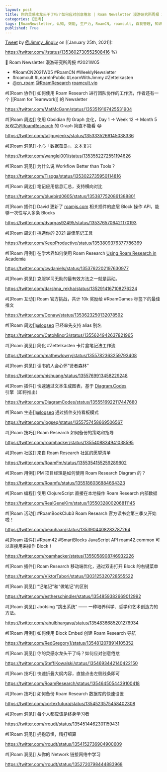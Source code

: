```yaml
---
layout: post
title: 你的灵感水龙头干了吗？如何应对创意倦怠 | Roam Newsletter 漫游研究所周报 2021W05
categories: [思考]
tags: [RoamNewsletter, 认知, 效能, 生产力, RoamCN, roamcult, 自我管理, 知识创造, RoamResearch]
published: True
---
```


[Tweet](https://twitter.com/i/status/1353602730552508416) by [@Jimmy_JingLv](https://twitter.com/Jimmy_JingLv) on [[January 25th, 2021]]:

https://twitter.com/i/status/1353602730552508416 %}

📮 Roam Newsletter 漫游研究所周报 #2021W05

- #RoamCN2021W05 #RoamCN #WeeklyNewsletter
- #roamcult #LearnInPublic #LearnWithJimmy #Zettelkasten
- [@cn_roam](https://twitter.com/cn_roam) [@RoamResearch](https://twitter.com/RoamResearch) [roamcult.vip](http://roamcult.vip)

#[[Roam 协作]] 如何使用 Roam Research 进行团队协作的工作流，作者还有一个 [[Roam for Teamwork]] 的 Newsletter

https://twitter.com/MatMcGann/status/1353519167425531904

#[[Roam 周边]] 使用 Obsidian 的 Graph 变化，Day 1 -> Week 12 -> Month 5 反观之[@RoamResearch](https://twitter.com/RoamResearch) 的 Graph 简直不能看 😂

https://twitter.com/tallguyjenks/status/1353335266145038336

#[[Roam 洞见]] 小心「数据孤岛」，文本复兴

https://twitter.com/wanglei001/status/1353552272551194626

#[[Roam 洞见]] 为什么说 Workflow Better than Tools？

https://twitter.com/Tisoga/status/1353022735950114816

#[[Roam 周边]] 笔记应用信息汇总，支持横向对比

https://twitter.com/bluebird0605/status/1353877520861388801

#[[Roam 插件]] David 更新了 [roamjs.com](http://roamjs.com) 相关插件的底层 Block 操作 API，能够一次性写入多条 Blocks

https://twitter.com/dvargas92495/status/1353765706421170193

#[[Roam 周边]] 挑选你的 2021 最佳笔记工具

https://twitter.com/KeepProductive/status/1353809376377786369

#[[Roam 用例]] 在学术界如何使用 Roam Research [Using Roam Research in Academia](https://roamresearch.com/#/app/NurselogNotes/page/CHnbiOiWs)

https://twitter.com/cwdaniels/status/1353762202197630977

#[[Roam 洞见]] 克服学习无助的最有效方法之一就是运动。

https://twitter.com/darshna_rekha/status/1352914167108276224

#[[Roam 互动]] Roam 官方挑战，共计 10k 奖励给 #RoamGames 标签下的最佳推文

https://twitter.com/Conaw/status/1353623250132078592

#[[Roam 周边]][@logseq](https://twitter.com/logseq) 已经率先支持 alias 别名

https://twitter.com/CatoMinor3/status/1355624942637821965

#[[Roam 洞见]] 简化 #Zettelkasten 卡片盒笔记法工作流

https://twitter.com/mathewlowry/status/1355782363259793408

#[[Roam 洞见]] 读书的人会心怀“贤者森林”

https://twitter.com/nishuang/status/1355769913458229248

#[[Roam 插件]] 快速通过文本生成图表，基于 [Diagram.Codes](http://Diagram.Codes) 引擎（即将推出）

https://twitter.com/DiagramCodes/status/1355516922117447680

#[[Roam 生态]][@logseq](https://twitter.com/logseq) 通过插件支持看板模式

https://twitter.com/logseq/status/1355757458669506567

#[[Roam 技巧]] Roam Research 如何备份的策略和指导

https://twitter.com/roamhacker/status/1355408834941038595

#[[Roam 社区]] 来自 Roam Research 社区的愿望清单

https://twitter.com/RoamFm/status/1355354155259289602

#[[Roam 用例]] PM 项目经理是如何使用 Roam Research Diagram 的？

https://twitter.com/Roamfu/status/1355186036884664323

#[[Roam 编程]] 使用 ClojureScript 直接在本地操作 Roam Research 内部数据

https://twitter.com/RealGeneKim/status/1355032800206811145

#[[Roam 活动]] #RoamBookClub3 Roam Research 官方读书会第三季又开始啦！

https://twitter.com/beauhaan/status/1353904408283787264

#[[Roam 插件]] #Roam42 #SmartBlocks JavaScript API roam42.common 可以直接用来操作 Block！

https://twitter.com/roamhacker/status/1355058908746932226

#[[Roam 插件]] Roam Research 移动端优化，通过双击打开 Block 的右键菜单

https://twitter.com/ViktorTabori/status/1303125320728555522

#[[Roam 洞见]] “记笔记”和“做笔记”的区别

https://twitter.com/estherschindler/status/1354859382669012992

#[[Roam 洞见]] Jootsing “跳出系统” —— 一种培养科学、哲学和艺术创造力的方法。

https://twitter.com/rahulbhargava/status/1354836685201276934

#[[Roam 用例]] 如何使用 Block Embed 创建 Roam Research 导航

https://twitter.com/RedGregory1/status/1354812078914105352

#[[Roam 洞见]] 你的灵感水龙头干了吗？如何应对创意倦怠

https://twitter.com/SteffiKowalski/status/1354693442140422150

#[[Roam 技巧]] 快速折叠大纲内容，直接点击左侧线条即可

https://twitter.com/RoamResearch/status/1354645054439100418

#[[Roam 技巧]] 如何备份 Roam Research 数据库的快速设置

https://twitter.com/cortexfutura/status/1354523575458402308

#[[Roam 洞见]] 每个人都应该是终身学习者

https://twitter.com/rroudt/status/1354514462301159431

#[[Roam 洞见]] 拥抱恐惧，精打细算

https://twitter.com/rroudt/status/1354152736904900609

#[[Roam 洞见]] 从你的 Network 链接网络中学习

https://twitter.com/rroudt/status/1352720798444883968
